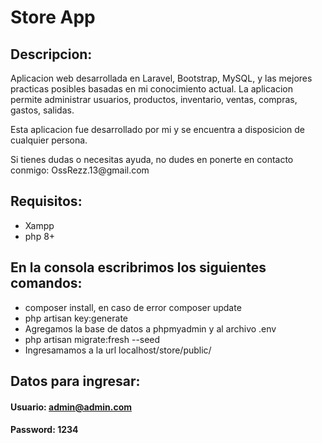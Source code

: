 # Store App

## Descripcion:

<p>Aplicacion web desarrollada en Laravel, Bootstrap, MySQL, y las mejores practicas posibles basadas en mi conocimiento actual. La aplicacion permite administrar usuarios, productos, inventario, ventas, compras, gastos, salidas.</p>
<p>Esta aplicacion fue desarrollado por mi y se encuentra a disposicion de cualquier persona.</p> 
<p>Si tienes dudas o necesitas ayuda, no dudes en ponerte en contacto conmigo: OssRezz.13@gmail.com</p>

## Requisitos:

-   Xampp
-   php 8+

## En la consola escribrimos los siguientes comandos:

-   composer install, en caso de error composer update
-   php artisan key:generate
-   Agregamos la base de datos a phpmyadmin y al archivo .env
-   php artisan migrate:fresh --seed
-   Ingresamamos a la url localhost/store/public/

## Datos para ingresar:

#### Usuario: admin@admin.com

#### Password: 1234
